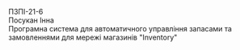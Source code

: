 ПЗПІ-21-6   
Посукан Інна   
Програмна система для автоматичного управління запасами та замовленнями для мережі магазинів "Inventory"  

